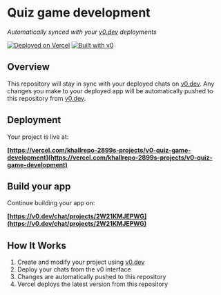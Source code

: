 # Quiz game development

*Automatically synced with your [v0.dev](https://v0.dev) deployments*

[![Deployed on Vercel](https://img.shields.io/badge/Deployed%20on-Vercel-black?style=for-the-badge&logo=vercel)](https://vercel.com/khallrepo-2899s-projects/v0-quiz-game-development)
[![Built with v0](https://img.shields.io/badge/Built%20with-v0.dev-black?style=for-the-badge)](https://v0.dev/chat/projects/2W21KMJEPWG)

## Overview

This repository will stay in sync with your deployed chats on [v0.dev](https://v0.dev).
Any changes you make to your deployed app will be automatically pushed to this repository from [v0.dev](https://v0.dev).

## Deployment

Your project is live at:

**[https://vercel.com/khallrepo-2899s-projects/v0-quiz-game-development](https://vercel.com/khallrepo-2899s-projects/v0-quiz-game-development)**

## Build your app

Continue building your app on:

**[https://v0.dev/chat/projects/2W21KMJEPWG](https://v0.dev/chat/projects/2W21KMJEPWG)**

## How It Works

1. Create and modify your project using [v0.dev](https://v0.dev)
2. Deploy your chats from the v0 interface
3. Changes are automatically pushed to this repository
4. Vercel deploys the latest version from this repository
